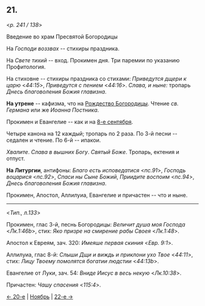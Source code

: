 
## 21.

<*p. 241 / 138*>

Введение во храм Пресвятой Богородицы

На *Господи воззвах* -- стихиры праздника. 

На *Свете тихий* -- вход. Прокимен дня. Три паремии по указанию Профитология. 

На стиховне -- стихиры праздника со стихами: *Приведутся дщери к царю* <*44:15*>, *Приведутся с пением* <*44:16*>.
*Слава, и ныне:* тропарь *Днесь благоволения Божия главизна*.

**На утрене** -- кафизма, что на [Рождество Богородицы](../09_september/09_08_GMT.ru.md). 
Чтение *св. Германа* или же *Иоанна Постника*. 

Прокимен и Евангелие -- как и на [8-е сентября](../09_september/09_08_GMT.ru.md).

Четыре канона на 12 каждый; тропарь по 2 раза. 
По 3-й песни -- седален и чтение. 
По 6-й -- ипакои. 

*Хвалите*. *Слава в вышних Богу*. *Святый Боже*. Тропарь, ектения и отпуст.  

**На Литургии**, антифоны: *Благо есть исповедатися* <*пс.91*>, *Господь воцарися* <*пс.92*>, 
*Спаси ны Сыне Божий*, *Приидите воспоим* <*пс.94*>, *Днесь благоволения Божия главизна*. 

Прокимен, Апостол, Аллилуиа, Евангелие и причастен -- что и ныне.  

---

<*Тип., л.133*> 

Прокимен, глас 3-й, песнь Богородицы: *Величит душа моя Господа* <*Лк.1:46b*>, 
стих: *Яко призре на смирение рабы Своея* <*Лк.1:48*>. 

Апостол к Евреям, зач. 320: *Имеяше первая скиния* <*Евр. 9:1*>.  

Аллилуиа, глас 8-й: *Слыши Дщи и виждь и приклони ухо Твое* <*44:11*>, 
стих: *Лицу Твоему помолятся богатии людстии* <*44:13b*>.  

Евангелие от Луки, зач. 54: *Вниде Иисус в весь некую* <*Лк.10:38*>. 

Причастен: *Чашу спасения* <*115:4*>.

[← 20-е](11_20_GMT.ru.md) | [Ноябрь](README.md#21-й) | [22-е →](11_22_GMT.ru.md)
